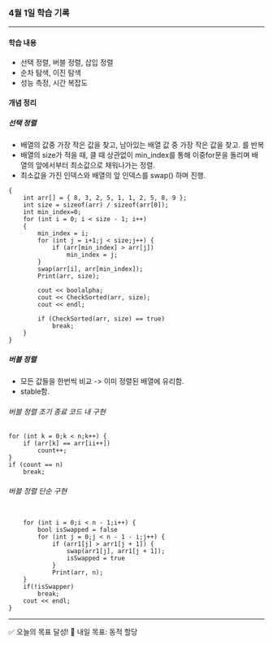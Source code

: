 
### 4월 1일 학습 기록
---

#### 학습 내용
- 선택 정렬, 버블 정렬, 삽입 정렬
- 순차 탐색, 이진 탐색
- 성능 측정, 시간 복잡도 

#### 개념 정리
##### 선택 정렬
- 배열의 값중 가장 작은 값을 찾고, 남아있는 배열 값 중 가장 작은 값을 찾고. 를 반복
- 배열의 size가 적을 때, 클 때 상관없이 min_index를 통해 이중for문을 돌리며 배열의 앞에서부터 최소값으로 채워나가는 정렬.
- 최소값을 가진 인덱스와 배열의 앞 인덱스를 swap() 하며 진행.

```
{
	int arr[] = { 8, 3, 2, 5, 1, 1, 2, 5, 8, 9 };
	int size = sizeof(arr) / sizeof(arr[0]);
	int min_index=0;
	for (int i = 0; i < size - 1; i++)
	{
		min_index = i;
		for (int j = i+1;j < size;j++) {
			if (arr[min_index] > arr[j])
				min_index = j;
		}
		swap(arr[i], arr[min_index]);
		Print(arr, size);

		cout << boolalpha;
		cout << CheckSorted(arr, size);
		cout << endl;

		if (CheckSorted(arr, size) == true)
			break;
	}
}
```
##### 버블 정렬
- 모든 값들을 한번씩 비교 -> 이미 정렬된 배열에 유리함.
- stable함.
###### 버블 정렬 조기 종료 코드 내 구현
```
for (int k = 0;k < n;k++) {
	if (arr[k] == arr[ii++])
		count++;
}
if (count == n)
	break;
```
###### 버블 정렬 단순 구현
```

	for (int i = 0;i < n - 1;i++) {
		bool isSwapped = false
		for (int j = 0;j < n - 1 - i;j++) {
			if (arr1[j] > arr1[j + 1]) {
				swap(arr1[j], arr1[j + 1]);
				isSwapped = true
			}
			Print(arr, n);
	}
	if(!isSwapper)
		break;
	cout << endl;
}
```
---

✅ 오늘의 목표 달성!
💪 내일 목표: 동적 할당
